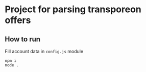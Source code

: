 # Project for parsing transporeon offers

## How to run

Fill account data in `config.js` module

```
npm i
node .
```

